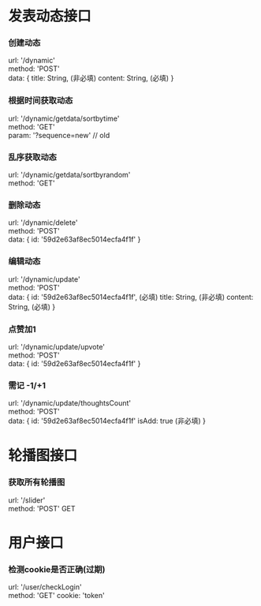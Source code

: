 # 发表动态接口

### 创建动态
url: '/dynamic'  
method: 'POST'  
data: {
    title: String, (非必填)
    content: String, (必填)
}

### 根据时间获取动态
url: '/dynamic/getdata/sortbytime'  
method: 'GET'  
param: '?sequence=new' // old  

### 乱序获取动态
url: '/dynamic/getdata/sortbyrandom'  
method: 'GET'  


### 删除动态
url: '/dynamic/delete'  
method: 'POST'  
data: {
	id: '59d2e63af8ec5014ecfa4f1f'
}

### 编辑动态
url: '/dynamic/update'  
method: 'POST'  
data: {
	id: '59d2e63af8ec5014ecfa4f1f', (必填)
    title: String, (非必填)
    content: String, (必填)
}

### 点赞加1
url: '/dynamic/update/upvote'  
method: 'POST'  
data: {
	id: '59d2e63af8ec5014ecfa4f1f'
}

### 需记 -1/+1
url: '/dynamic/update/thoughtsCount'  
method: 'POST'  
data: {
	id: '59d2e63af8ec5014ecfa4f1f'
	isAdd: true (非必填)
}


# 轮播图接口

### 获取所有轮播图
url: '/slider'  
method: 'POST'  GET

# 用户接口

### 检测cookie是否正确(过期)
url: '/user/checkLogin'  
method: 'GET'
cookie: 'token'

